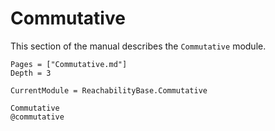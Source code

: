 # Commutative

This section of the manual describes the `Commutative` module.

```@contents
Pages = ["Commutative.md"]
Depth = 3
```

```@meta
CurrentModule = ReachabilityBase.Commutative
```

```@docs
Commutative
@commutative
```
